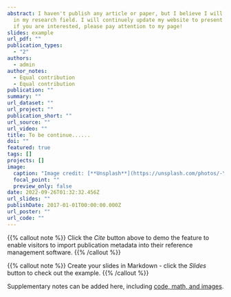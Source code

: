 ```yaml
---
abstract: I haven't publish any article or paper, but I believe I will make it
  in my research field. I will continuely update my website to present them, so
  if you are interested, please pay attention to my page!
slides: example
url_pdf: ""
publication_types:
  - "2"
authors:
  - admin
author_notes:
  - Equal contribution
  - Equal contribution
publication: ""
summary: ""
url_dataset: ""
url_project: ""
publication_short: ""
url_source: ""
url_video: ""
title: To be continue......
doi: ""
featured: true
tags: []
projects: []
image:
  caption: "Image credit: [**Unsplash**](https://unsplash.com/photos/-YHSwy6uqvk)"
  focal_point: ""
  preview_only: false
date: 2022-09-26T01:32:32.456Z
url_slides: ""
publishDate: 2017-01-01T00:00:00.000Z
url_poster: ""
url_code: ""
---
```


{{% callout note %}}
Click the _Cite_ button above to demo the feature to enable visitors to import publication metadata into their reference management software.
{{% /callout %}}

{{% callout note %}}
Create your slides in Markdown - click the _Slides_ button to check out the example.
{{% /callout %}}

Supplementary notes can be added here, including [code, math, and images](https://wowchemy.com/docs/writing-markdown-latex/).
